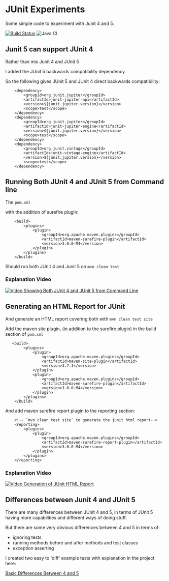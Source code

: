 # JUnit Experiments

Some simple code to experiment with Junit 4 and 5.

[![Build Status](https://travis-ci.org/eviltester/junitexamples.svg?branch=master)](https://travis-ci.org/eviltester/junitexperiments)
![Java CI](https://github.com/eviltester/junitexamples/workflows/Java%20CI/badge.svg)
## Junit 5 can support JUnit 4

Rather than mix Junit 4 and JUnit 5

I added the JUnit 5 backwards compatibility dependency.

So the following gives JUnit 5 and JUnit 4 direct backwards compatibility:

~~~~~~~~
    <dependency>
        <groupId>org.junit.jupiter</groupId>
        <artifactId>junit-jupiter-api</artifactId>
        <version>${junit.jupiter.version}</version>
        <scope>test</scope>
    </dependency>
    <dependency>
        <groupId>org.junit.jupiter</groupId>
        <artifactId>junit-jupiter-engine</artifactId>
        <version>${junit.jupiter.version}</version>
        <scope>test</scope>
    </dependency>
    <dependency>
        <groupId>org.junit.vintage</groupId>
        <artifactId>junit-vintage-engine</artifactId>
        <version>${junit.jupiter.version}</version>
        <scope>test</scope>
    </dependency>
~~~~~~~~


## Running Both JUnit 4 and JUnit 5 from Command line

The `pom.xml`

with the addition of surefire plugin:

~~~~~~~
    <build>
        <plugins>
            <plugin>
                <groupId>org.apache.maven.plugins</groupId>
                <artifactId>maven-surefire-plugin</artifactId>
                <version>3.0.0-M4</version>
            </plugin>
        </plugins>
    </build>
~~~~~~~

Should run both JUnit 4 and Junit 5 on `mvn clean test`

### Explanation Video

[![Video Showing Both JUnit 4 and JUnit 5 from Command Line](http://img.youtube.com/vi/UYyPrZ76G3I/0.jpg)](http://www.youtube.com/watch?v=UYyPrZ76G3I "Running JUnit 4 and 5 from Commandline")

## Generating an HTML Report for JUnit

And generate an HTML report covering both with `mvn clean test site`

Add the maven site plugin, (in addition to the surefire plugin) in the build section of `pom.xml`

~~~~~~~~
   <build>
        <plugins>
            <plugin>
                <groupId>org.apache.maven.plugins</groupId>
                <artifactId>maven-site-plugin</artifactId>
                <version>3.7.1</version>
            </plugin>
            <plugin>
                <groupId>org.apache.maven.plugins</groupId>
                <artifactId>maven-surefire-plugin</artifactId>
                <version>3.0.0-M4</version>
            </plugin>
        </plugins>
    </build>
~~~~~~~~

And add maven surefire report plugin to the reporting section:

~~~~~~~~
    <!-- `mvn clean test site` to generate the junit html report-->
    <reporting>
        <plugins>
            <plugin>
                <groupId>org.apache.maven.plugins</groupId>
                <artifactId>maven-surefire-report-plugin</artifactId>
                <version>3.0.0-M4</version>
            </plugin>
        </plugins>
    </reporting>
~~~~~~~~

### Explanation Video

[![Video Generation of JUnit HTML Report](http://img.youtube.com/vi/aOWWq70-z5o/0.jpg)](http://www.youtube.com/watch?v=aOWWq70-z5o "Generating a JUnit HTML Report")


## Differences between Junit 4 and JUnit 5

There are many differences between JUnit 4 and 5, in terms of JUnit 5 having more capabilities and different ways of doing stuff.

But there are some very obvious differences between 4 and 5 in terms of:

- ignoring tests
- running methods before and after methods and test classes
- exception asserting

I created two easy to 'diff' example tests with explanation in the project here:

[Basic Differences Between 4 and 5](https://github.com/eviltester/junitexperiments/tree/master/src/test/java/compare4and5basics)